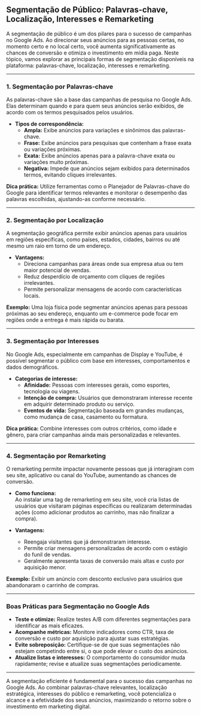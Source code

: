 
## Segmentação de Público: Palavras-chave, Localização, Interesses e Remarketing

A segmentação de público é um dos pilares para o sucesso de campanhas no Google Ads. Ao direcionar seus anúncios para as pessoas certas, no momento certo e no local certo, você aumenta significativamente as chances de conversão e otimiza o investimento em mídia paga. Neste tópico, vamos explorar as principais formas de segmentação disponíveis na plataforma: palavras-chave, localização, interesses e remarketing.

---

### 1. Segmentação por Palavras-chave

As palavras-chave são a base das campanhas de pesquisa no Google Ads. Elas determinam quando e para quem seus anúncios serão exibidos, de acordo com os termos pesquisados pelos usuários.

- **Tipos de correspondência:**  
  - **Ampla:** Exibe anúncios para variações e sinônimos das palavras-chave.
  - **Frase:** Exibe anúncios para pesquisas que contenham a frase exata ou variações próximas.
  - **Exata:** Exibe anúncios apenas para a palavra-chave exata ou variações muito próximas.
  - **Negativa:** Impede que anúncios sejam exibidos para determinados termos, evitando cliques irrelevantes.

**Dica prática:** Utilize ferramentas como o Planejador de Palavras-chave do Google para identificar termos relevantes e monitorar o desempenho das palavras escolhidas, ajustando-as conforme necessário.

---

### 2. Segmentação por Localização

A segmentação geográfica permite exibir anúncios apenas para usuários em regiões específicas, como países, estados, cidades, bairros ou até mesmo um raio em torno de um endereço.

- **Vantagens:**
  - Direciona campanhas para áreas onde sua empresa atua ou tem maior potencial de vendas.
  - Reduz desperdício de orçamento com cliques de regiões irrelevantes.
  - Permite personalizar mensagens de acordo com características locais.

**Exemplo:** Uma loja física pode segmentar anúncios apenas para pessoas próximas ao seu endereço, enquanto um e-commerce pode focar em regiões onde a entrega é mais rápida ou barata.

---

### 3. Segmentação por Interesses

No Google Ads, especialmente em campanhas de Display e YouTube, é possível segmentar o público com base em interesses, comportamentos e dados demográficos.

- **Categorias de interesse:**
  - **Afinidade:** Pessoas com interesses gerais, como esportes, tecnologia ou viagens.
  - **Intenção de compra:** Usuários que demonstraram interesse recente em adquirir determinado produto ou serviço.
  - **Eventos de vida:** Segmentação baseada em grandes mudanças, como mudança de casa, casamento ou formatura.

**Dica prática:** Combine interesses com outros critérios, como idade e gênero, para criar campanhas ainda mais personalizadas e relevantes.

---

### 4. Segmentação por Remarketing

O remarketing permite impactar novamente pessoas que já interagiram com seu site, aplicativo ou canal do YouTube, aumentando as chances de conversão.

- **Como funciona:**  
  Ao instalar uma tag de remarketing em seu site, você cria listas de usuários que visitaram páginas específicas ou realizaram determinadas ações (como adicionar produtos ao carrinho, mas não finalizar a compra).

- **Vantagens:**
  - Reengaja visitantes que já demonstraram interesse.
  - Permite criar mensagens personalizadas de acordo com o estágio do funil de vendas.
  - Geralmente apresenta taxas de conversão mais altas e custo por aquisição menor.

**Exemplo:** Exibir um anúncio com desconto exclusivo para usuários que abandonaram o carrinho de compras.

---

### Boas Práticas para Segmentação no Google Ads

- **Teste e otimize:** Realize testes A/B com diferentes segmentações para identificar as mais eficazes.
- **Acompanhe métricas:** Monitore indicadores como CTR, taxa de conversão e custo por aquisição para ajustar suas estratégias.
- **Evite sobreposição:** Certifique-se de que suas segmentações não estejam competindo entre si, o que pode elevar o custo dos anúncios.
- **Atualize listas e interesses:** O comportamento do consumidor muda rapidamente; revise e atualize suas segmentações periodicamente.

---

A segmentação eficiente é fundamental para o sucesso das campanhas no Google Ads. Ao combinar palavras-chave relevantes, localização estratégica, interesses do público e remarketing, você potencializa o alcance e a efetividade dos seus anúncios, maximizando o retorno sobre o investimento em marketing digital.
```
